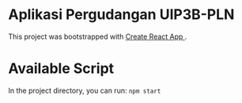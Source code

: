# Aplikasi Pergudangan UIP3B-PLN
This project was bootstrapped with <a href ="https://github.com/facebook/create-react-app" target="_blank"> Create React App </a>.
# Available Script
In the project directory, you can run:
<code>npm start</code>
